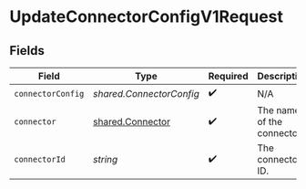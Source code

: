 # UpdateConnectorConfigV1Request


## Fields

| Field                                                       | Type                                                        | Required                                                    | Description                                                 | Example                                                     |
| ----------------------------------------------------------- | ----------------------------------------------------------- | ----------------------------------------------------------- | ----------------------------------------------------------- | ----------------------------------------------------------- |
| `connectorConfig`                                           | *shared.ConnectorConfig*                                    | :heavy_check_mark:                                          | N/A                                                         |                                                             |
| `connector`                                                 | [shared.Connector](../../../sdk/models/shared/connector.md) | :heavy_check_mark:                                          | The name of the connector.                                  |                                                             |
| `connectorId`                                               | *string*                                                    | :heavy_check_mark:                                          | The connector ID.                                           | XXX                                                         |